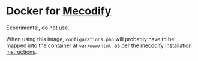 # Docker for [Mecodify](https://github.com/wsaqaf/mecodify)

Experimental, do not use.

When using this image, `configurations.php` will probably have to be mapped
into the container at `var/www/html`, as per the [mecodify installation
instructions](https://github.com/wsaqaf/mecodify/blob/master/install.md).
